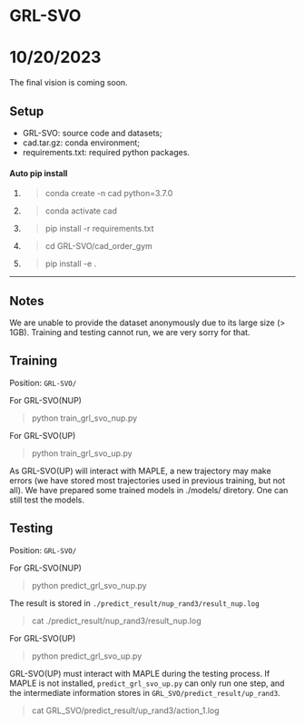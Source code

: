 # GRL-SVO

# 10/20/2023
The final vision is coming soon.

## Setup

- GRL-SVO: source code and datasets;
- cad.tar.gz: conda environment;
- requirements.txt: required python packages.

#### Auto pip install

1. >conda create -n cad python=3.7.0
2. >conda activate cad
3. >pip install -r requirements.txt
4. >cd GRL-SVO/cad_order_gym
5. >pip install -e .
---

## Notes

We are unable to provide the dataset anonymously due to its large size (> 1GB). Training and testing cannot run, we are very sorry for that.

## Training

Position: `GRL-SVO/`

For GRL-SVO(NUP)
> python train_grl_svo_nup.py

For GRL-SVO(UP)
> python train_grl_svo_up.py

As GRL-SVO(UP) will interact with MAPLE, a new trajectory may make errors (we have stored most trajectories used in previous training, but not all). We have prepared some trained models in ./models/ diretory. One can still test the models.

## Testing

Position: `GRL-SVO/`

For GRL-SVO(NUP)
> python predict_grl_svo_nup.py

The result is stored in `./predict_result/nup_rand3/result_nup.log`

> cat ./predict_result/nup_rand3/result_nup.log

For GRL-SVO(UP)
> python predict_grl_svo_up.py

GRL-SVO(UP) must interact with MAPLE during the testing process. If MAPLE is not installed, `predict_grl_svo_up.py` can only run one step, and the intermediate information stores in `GRL_SVO/predict_result/up_rand3`. 

> cat GRL_SVO/predict_result/up_rand3/action_1.log
